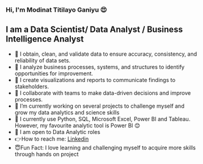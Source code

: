 
### Hi, I'm Modinat Titilayo Ganiyu 😍
## I am a  Data Scientist/ Data Analyst / Business Intelligence Analyst
- 🌟 I obtain, clean, and validate data to ensure accuracy, consistency, and reliability of data sets.
- 🌟 I analyze business processes, systems, and structures to identify opportunities for improvement.
- 🌟 I create visualizations and reports to communicate findings to stakeholders.
- 🌟 I collaborate with teams to make data-driven decisions and improve processes.
- 🌟 I’m currently working on several projects to challenge myself and grow my data analytics and science skills
- 🌟 I currently use Python, SQL, Microsoft Excel, Power BI and Tableau. However, my favourite analytic tool is Power BI 😊
- 🌟 I am open to Data Analytic roles
- 👉How to reach me: [Linkedin](www.linkedin.com/in/modinatganiyudataanalyst)
- 😇Fun Fact: I love learning and challenging myself to acquire more skills through hands on project

<!---
TitilayoMG/TitilayoMG is a ✨ special ✨ repository because its `README.md` (this file) appears on your GitHub profile.
You can click the Preview link to take a look at your changes.
--->
